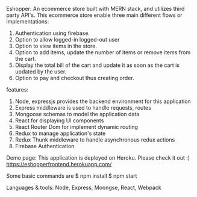 Eshopper: An ecommerce store built with MERN stack, and utilizes third party API's. This ecommerce store enable three main different flows or implementations:
  1) Authentication using firebase.
  2) Option to allow logged-in logged-out user
  2) Option to view items in the store.
  3) Option to add items, update the number of items or remove items from the cart.
  4) Display the total bill of the cart and update it as soon as the cart is updated by the user.
  5) Option to pay and checkout thus creating order.

features:
  1) Node, expressjs provides the backend environment for this application
  2) Express middleware is used to handle requests, routes
  3) Mongoose schemas to model the application data
  4) React for displaying UI components
  5) React Router Dom for implement dynamic routing
  6) Redux to manage application's state
  7) Redux Thunk middleware to handle asynchronous redux actions
  8) Firebase Authentication  

Demo page:
This application is deployed on Heroku. Please check it out :) 
https://eshopperfrontend.herokuapp.com/

Some basic commands are
 $ npm install
 $ npm start

Languages & tools:
Node, Express, Moongse, React, Webpack

